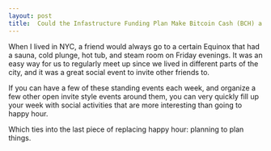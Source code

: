 ```yaml
---
layout: post
title:  Could the Infastructure Funding Plan Make Bitcoin Cash (BCH) a Security?
---
```


When I lived in NYC, a friend would always go to a certain Equinox that had a sauna, cold plunge, hot tub, and steam room on Friday evenings. It was an easy way for us to regularly meet up since we lived in different parts of the city, and it was a great social event to invite other friends to. 

If you can have a few of these standing events each week, and organize a few other open invite style events around them, you can very quickly fill up your week with social activities that are more interesting than going to happy hour. 

Which ties into the last piece of replacing happy hour: planning to plan things. 
